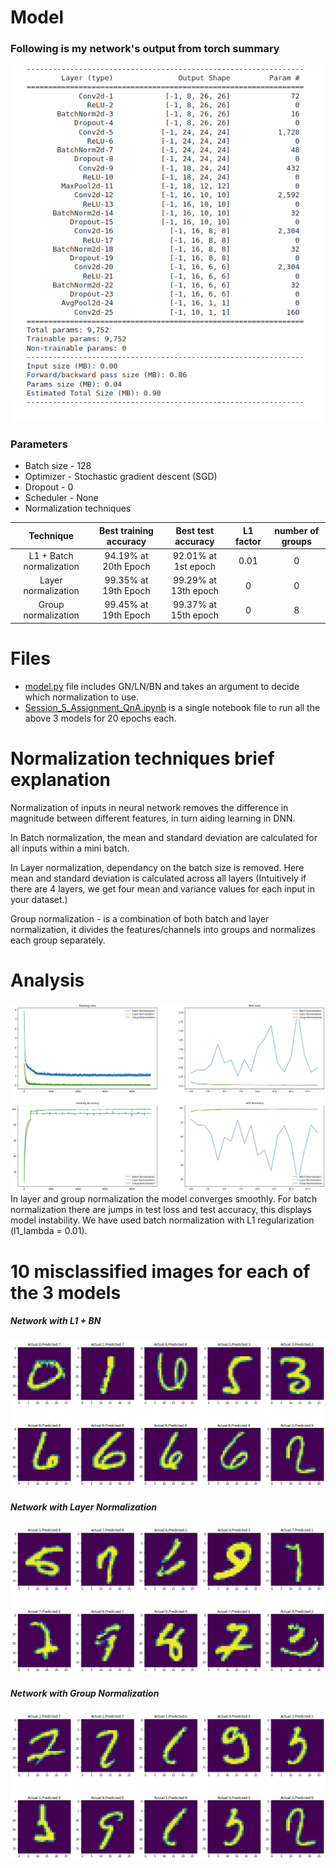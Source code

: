 # Model
### Following is my network's output from torch summary
![op](images/op.png)
### Parameters
- Batch size - 128
- Optimizer - Stochastic gradient descent (SGD)
- Dropout - 0
- Scheduler - None
- Normalization techniques <br/>

| Technique                  |   Best training accuracy | Best test accuracy  |  L1 factor | number of groups |
|:--------------------------:|:------------------------:|:-------------------:|:----------:|:----------------:|
| L1 + Batch normalization   | 94.19% at 20th Epoch     | 92.01% at 1st epoch |    0.01    |       0          |    
| Layer normalization        | 99.35% at 19th Epoch     | 99.29% at 13th epoch|    0       |       0          |    
| Group normalization        | 99.45% at 19th Epoch     | 99.37% at 15th epoch|    0       |       8          |    

# Files
- [model.py](https://github.com/DimpleB0501/eva8/blob/main/Session5_normalization/model.py) file includes GN/LN/BN and takes an argument to decide which normalization to use.
- [Session_5_Assignment_QnA.ipynb](https://github.com/DimpleB0501/eva8/blob/main/Session5_normalization/Session_5_Assignment_QnA.ipynb) is a single notebook file to run all the above 3 models for 20 epochs each.

# Normalization techniques brief explanation
Normalization of inputs in neural network removes the difference in magnitude between different features, in turn aiding learning in DNN. <br/> 

In Batch normalization, the mean and standard deviation are calculated for all inputs within a mini batch. <br/> 

In Layer normalization, dependancy on the batch size is removed. Here mean and standard deviation is calculated across all layers (Intuitively if there are 4 layers, we get four mean and variance values for each input in your dataset.)
<br/> 

Group normalization - is a combination of both batch and layer normalization, it divides the features/channels into groups and normalizes each group separately.

# Analysis 
![grap](images/graph.png)
In layer and group normalization the model converges smoothly. For batch normalization there are jumps in test loss and test accuracy, this displays model instability. We have used batch normalization with L1 regularization (l1_lambda = 0.01).    
# 10 misclassified images for each of the 3 models
##### Network with L1 + BN
![batch](images/batch.png)
##### Network with Layer Normalization
![Layer](images/layer.png)
##### Network with Group Normalization
![group](images/group.png)
